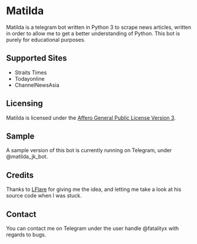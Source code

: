 # Matilda
Matilda is a telegram bot written in Python 3 to scrape news articles, written in order to allow me to get a better understanding of Python. This bot is purely for educational purposes.

## Supported Sites
* Straits Times
* Todayonline
* ChannelNewsAsia

## Licensing
Matilda is licensed under the [Affero General Public License Version 3](LICENSE).

## Sample
A sample version of this bot is currently running on Telegram, under @matilda_jk_bot. 

## Credits
Thanks to [LFlare](https://github.com/LFlare) for giving me the idea, and letting me take a look at his source code when I was stuck.

## Contact
You can contact me on Telegram under the user handle @fatalityx with regards to bugs.
